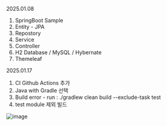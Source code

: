 
2025.01.08
1. SpringBoot Sample
2. Entity - JPA
3. Repostory
4. Service
5. Controller
6. H2 Database / MySQL / Hybernate
7. Themeleaf
   
2025.01.17
1. CI Github Actions 추가
2. Java with Gradle 선택
3. Build error -  run : ./gradlew clean build --exclude-task test
4. test module 제외 빌드 

![image](https://github.com/user-attachments/assets/ff00e960-9d8b-4937-a571-170affef8511)
